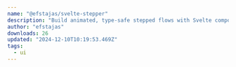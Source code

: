 ```yaml
---
name: "@efstajas/svelte-stepper"
description: "Build animated, type-safe stepped flows with Svelte components."
author: "efstajas"
downloads: 26
updated: "2024-12-10T10:19:53.469Z"
tags: 
  - ui
---
```

